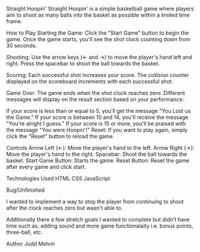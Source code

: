 Straight Hoopin'
Straight Hoopin' is a simple basketball game where players aim to shoot as many balls into the basket as possible within a limited time frame.

How to Play
Starting the Game: Click the "Start Game" button to begin the game. Once the game starts, you'll see the shot clock counting down from 30 seconds.

Shooting: Use the arrow keys (← and →) to move the player's hand left and right. Press the spacebar to shoot the ball towards the basket.

Scoring: Each successful shot increases your score. The collision counter displayed on the scoreboard increments with each successful shot.

Game Over: The game ends when the shot clock reaches zero. Different messages will display on the result section based on your performance:

If your score is less than or equal to 5, you'll get the message "You Lost us the Game."
If your score is between 10 and 14, you'll receive the message "You're alright I guess."
If your score is 15 or more, you'll be praised with the message "You were Hoopin'!"
Reset: If you want to play again, simply click the "Reset" button to reload the game.

Controls
Arrow Left (←): Move the player's hand to the left.
Arrow Right (→): Move the player's hand to the right.
Spacebar: Shoot the ball towards the basket.
Start Game Button: Starts the game. 
Reset Button: Reset the game after every game and click start. 

Technologies Used
HTML
CSS
JavaScript

Bug/Unfinished

I wanted to implement a way to stop the player from continuing to shoot after the clock reaches zero but wasn't able to. 

Additionally there a few stretch goals I wanted to complete but didn't have time such as, adding sound and more game functionalaity i.e. bonus points, three-ball, etc. 

Author
Judd Melvin
